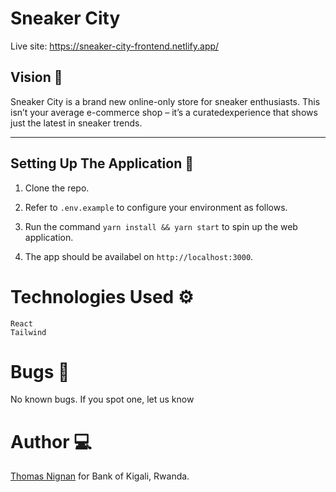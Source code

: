 # Sneaker City

Live site: https://sneaker-city-frontend.netlify.app/

## Vision :telescope:

Sneaker City is a brand new online-only store for sneaker enthusiasts. This isn’t your average e-commerce shop – it’s a curatedexperience that shows just the latest in sneaker trends.

---

## Setting Up The Application :wrench:

1. Clone the repo.

2. Refer to `.env.example` to configure your environment as follows.

3. Run the command `yarn install && yarn start` to spin up the web application.

4. The app should be availabel on `http://localhost:3000`.

# Technologies Used :gear:

```
React
Tailwind
```

# Bugs :bug:

No known bugs.
If you spot one, let us know

# Author :computer:

[Thomas Nignan](https://nignanthomas.github.io) for Bank of Kigali, Rwanda.
